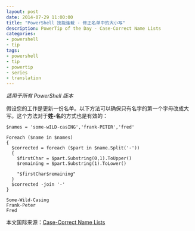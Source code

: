 ```yaml
---
layout: post
date: 2014-07-29 11:00:00
title: "PowerShell 技能连载 - 修正名单中的大小写"
description: PowerTip of the Day - Case-Correct Name Lists
categories:
- powershell
- tip
tags:
- powershell
- tip
- powertip
- series
- translation
---
```

_适用于所有 PowerShell 版本_

假设您的工作是更新一份名单。以下方法可以确保只有名字的第一个字母改成大写。这个方法对于**姓-名**的方式也是有效的：

    $names = 'some-wILD-casING','frank-PETER','fred'
    
    Foreach ($name in $names)
    {
      $corrected = foreach ($part in $name.Split('-'))
      {
        $firstChar = $part.Substring(0,1).ToUpper()
        $remaining = $part.Substring(1).ToLower()
        
        "$firstChar$remaining"
      }  
      $corrected -join '-'
    }
    
    Some-Wild-Casing
    Frank-Peter
    Fred

<!--more-->
本文国际来源：[Case-Correct Name Lists](http://community.idera.com/powershell/powertips/b/tips/posts/case-correct-name-lists)
